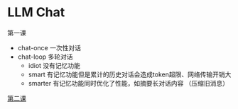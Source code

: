# LLM Chat

第一课

- chat-once 一次性对话
- chat-loop 多轮对话
  - idiot 没有记忆功能
  - smart 有记忆功能但是累计的历史对话会造成token超限、网络传输开销大
  - smarter 有记忆功能同时优化了性能，如摘要长对话内容 （压缩旧消息）
  
[第二课](https://github.com/guobinqiu/mcp-demo-golang)